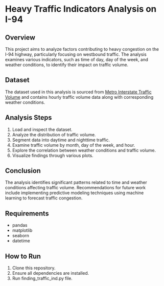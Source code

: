 # Heavy Traffic Indicators Analysis on I-94

## Overview
This project aims to analyze factors contributing to heavy congestion on the I-94 highway, particularly focusing on westbound traffic. The analysis examines various indicators, such as time of day, day of the week, and weather conditions, to identify their impact on traffic volume.

## Dataset
The dataset used in this analysis is sourced from [Metro Interstate Traffic Volume](https://data.gov/) and contains hourly traffic volume data along with corresponding weather conditions.

## Analysis Steps
1. Load and inspect the dataset.
2. Analyze the distribution of traffic volume.
3. Segment data into daytime and nighttime traffic.
4. Examine traffic volume by month, day of the week, and hour.
5. Explore the correlation between weather conditions and traffic volume.
6. Visualize findings through various plots.

## Conclusion
The analysis identifies significant patterns related to time and weather conditions affecting traffic volume. Recommendations for future work include implementing predictive modeling techniques using machine learning to forecast traffic congestion.

## Requirements
- pandas
- matplotlib
- seaborn
- datetime

## How to Run
1. Clone this repository.
2. Ensure all dependencies are installed.
3. Run finding_traffic_ind.py file.